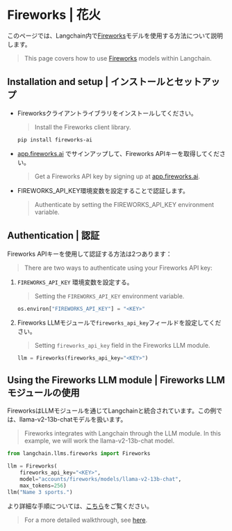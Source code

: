 # Fireworks | 花火

このページでは、Langchain内で[Fireworks](https://app.fireworks.ai/)モデルを使用する方法について説明します。

> This page covers how to use [Fireworks](https://app.fireworks.ai/) models within
> Langchain.

## Installation and setup | インストールとセットアップ

* Fireworksクライアントライブラリをインストールしてください。

  > Install the Fireworks client library.

  ```
  pip install fireworks-ai
  ```

* [app.fireworks.ai](https://app.fireworks.ai) でサインアップして、Fireworks APIキーを取得してください。
  > Get a Fireworks API key by signing up at [app.fireworks.ai](https://app.fireworks.ai).

* FIREWORKS\_API\_KEY環境変数を設定することで認証します。
  > Authenticate by setting the FIREWORKS\_API\_KEY environment variable.

## Authentication | 認証

Fireworks APIキーを使用して認証する方法は2つあります：

> There are two ways to authenticate using your Fireworks API key:

1. `FIREWORKS_API_KEY` 環境変数を設定する。

   > Setting the `FIREWORKS_API_KEY` environment variable.

   ```python
   os.environ["FIREWORKS_API_KEY"] = "<KEY>"
   ```

2. Fireworks LLMモジュールで`fireworks_api_key`フィールドを設定してください。

   > Setting `fireworks_api_key` field in the Fireworks LLM module.

   ```python
   llm = Fireworks(fireworks_api_key="<KEY>")
   ```

## Using the Fireworks LLM module | Fireworks LLMモジュールの使用

FireworksはLLMモジュールを通じてLangchainと統合されています。この例では、llama-v2-13b-chatモデルを扱います。

> Fireworks integrates with Langchain through the LLM module. In this example, we
> will work the llama-v2-13b-chat model.

```python
from langchain.llms.fireworks import Fireworks 

llm = Fireworks(
    fireworks_api_key="<KEY>",
    model="accounts/fireworks/models/llama-v2-13b-chat",
    max_tokens=256)
llm("Name 3 sports.")
```

より詳細な手順については、[こちら](/docs/integrations/llms/Fireworks)をご覧ください。

> For a more detailed walkthrough, see [here](/docs/integrations/llms/Fireworks).
